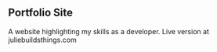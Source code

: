 ## Portfolio Site

A website highlighting my skills as a developer. Live version at juliebuildsthings.com